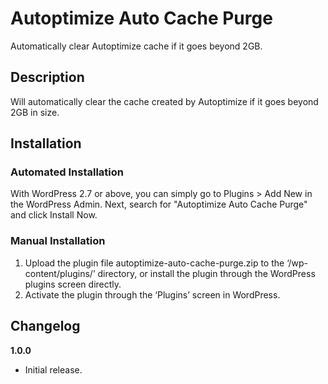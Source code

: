 # Autoptimize Auto Cache Purge
Automatically clear Autoptimize cache if it goes beyond 2GB.

## Description

Will automatically clear the cache created by Autoptimize if it goes beyond 2GB in size.


## Installation


### Automated Installation

With WordPress 2.7 or above, you can simply go to Plugins > Add New in the WordPress Admin. Next, search for "Autoptimize Auto Cache Purge" and click Install Now. 

### Manual Installation

1. Upload the plugin file autoptimize-auto-cache-purge.zip to the ‘/wp-content/plugins/’ directory, or install the plugin through the WordPress plugins screen directly.
2. Activate the plugin through the ‘Plugins’ screen in WordPress.

## Changelog

**1.0.0**
* Initial release.
